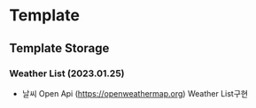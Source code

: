 # Template

## Template Storage

### Weather List (2023.01.25)
-  날씨 Open Api (https://openweathermap.org) Weather List구현
